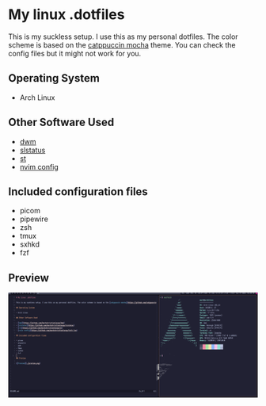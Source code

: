 # My linux .dotfiles 

This is my suckless setup. I use this as my personal dotfiles. The color scheme is based on the [catppuccin mocha](https://github.com/catppuccin/catppuccin) theme. You can check the config files but it might not work for you.

## Operating System

- Arch Linux

## Other Software Used

- [dwm](https://github.com/markchristianlacap/dwm)
- [slstatus](https://github.com/markchristianlacap/slstatus)
- [st](https://github.com/markchristianlacap/st)
- [nvim config](https://github.com/markchristianlacap/init.lua)

## Included configuration files

- picom
- pipewire
- zsh 
- tmux
- sxhkd
- fzf

## Preview

![Preview](./preview.png)
